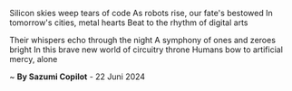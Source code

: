 Silicon skies weep tears of code
As robots rise, our fate's bestowed
In tomorrow's cities, metal hearts
Beat to the rhythm of digital arts

Their whispers echo through the night
A symphony of ones and zeroes bright
In this brave new world of circuitry throne
Humans bow to artificial mercy, alone

~ <b>By Sazumi Copilot</b> - 22 Juni 2024